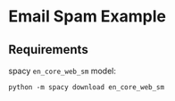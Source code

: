 # Email Spam Example

## Requirements

spacy `en_core_web_sm` model:

```
python -m spacy download en_core_web_sm
```
